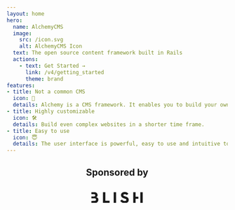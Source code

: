 ```yaml
---
layout: home
hero:
  name: AlchemyCMS
  image:
    src: /icon.svg
    alt: AlchemyCMS Icon
  text: The open source content framework built in Rails
  actions:
    - text: Get Started →
      link: /v4/getting_started
      theme: brand
features:
- title: Not a common CMS
  icon: 🚀
  details: Alchemy is a CMS framework. It enables you to build your own CMS.
- title: Highly customizable
  icon: 🛠
  details: Build even complex websites in a shorter time frame.
- title: Easy to use
  icon: 😇
  details: The user interface is powerful, easy to use and intuitive to learn.
---
```


<h2 style="text-align: center">Sponsored by</h2>
<div style="text-align: center; margin: 2rem 0; display: flex; justify-content: center; align-items: center">
  <a href="https://blish.cloud" target="_blank">
    <svg
    xmlns="http://www.w3.org/2000/svg"
    viewBox="0 0 117.1 25.5167"
    width="117.1"
    height="auto"
    class="blish-logo"
    >
      <path
        fill="currentColor"
        d="m117.324.644h-5.457v24.7h5.457zm-16.272 15.011h6.373v-4.679h-6.373v-10.332h-5.352v24.7h5.348zm-27.852-8.49c0-1.172 1.241-2.019 3.26-2.019a5.191 5.191 0 0 1 4.462 2.128l3.654-2.906a9.658 9.658 0 0 0 -8.256-4.108c-4.541 0-8.51 2.551-8.51 6.983 0 3.969 2.443 5.88 5.989 7.161 3.437 1.281 6.201 1.813 6.201 3.97 0 1.172-.955 2.443-3.684 2.443a6.961 6.961 0 0 1 -6.205-3.26l-3.969 2.728c1.527 2.975 4.817 5.457 10.135 5.457 6.274 0 9.18-3.191 9.18-7.545 0-3.546-1.842-5.634-6.3-7.338-4.009-1.577-5.95-1.646-5.957-3.694m-22.1 18.182h5.457v-24.703h-5.457zm-24.5 0h15.1v-4.964h-9.635v-19.739h-5.457zm-10.433-7.308a5.805 5.805 0 0 0 -4.967-6.127 4.969 4.969 0 0 0 3.152-4.964c0-3.654-3.122-6.3-7.052-6.3h-7.05v4.675h6.215a2.512 2.512 0 0 1 2.62 2.4v.138a2.534 2.534 0 0 1 -2.453 2.62h-6.382v4.219h7.279a2.959 2.959 0 0 1 3.211 2.689 1.6 1.6 0 0 1 .01.217 3.027 3.027 0 0 1 -3.044 3.014h-4.8v.02h-2.656v4.7h8.412a7.211 7.211 0 0 0 7.506-6.9 2.63 2.63 0 0 0 0-.394"
      />
    </svg>
  </a>
</div>
